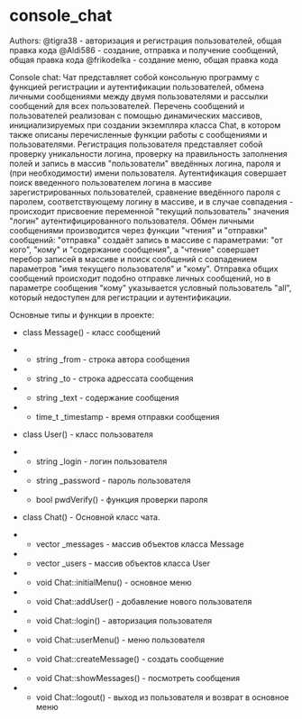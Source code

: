 # console_chat
Authors:
@tigra38 - авторизация и регистрация пользователей, общая правка кода
@Aldi586 - создание, отправка и получение сообщений, общая правка кода
@frikodelka - создание меню, общая правка кода

Console chat:
Чат представляет собой консольную программу с функцией регистрации и аутентификации пользователей, обмена личными сообщениями между двумя пользователями и рассылки сообщений для всех пользователей.
Перечень сообщений и пользователей реализован с помощью динамических массивов, инициализируемых при создании экземпляра класса Chat, в котором также описаны перечисленные функции работы с сообщениями и пользователями.
Регистрация пользователя представляет собой проверку уникальности логина, проверку на правильность заполнения полей и запись в массив "пользователи" введённых логина, пароля и (при необходимости) имени пользователя. Аутентификация совершает поиск введенного пользователем логина в массиве зарегистрированных пользователей, сравнение введённого пароля с паролем, соответствующему логину в массиве, и в случае совпадения - происходит присвоение переменной "текущий пользователь" значения "логин" аутентифицированного пользователя.
Обмен личными сообщениями производится через функции "чтения" и "отправки" сообщений: "отправка" создаёт запись в массиве с параметрами: "от кого", "кому" и "содержание сообщения", а "чтение" совершает перебор записей в массиве и поиск сообщений с совпадением параметров "имя текущего пользователя" и "кому". Отправка общих сообщений происходит подобно отправке личных сообщений, но в параметре сообщения "кому" указывается условный пользователь "all", который недоступен для регистрации и аутентификации.

Основные типы и функции в проекте:
+ class Message() - класс сообщений
+ + string _from - строка автора сообщения
+ + string _to - строка адрессата сообщения
+ + string _text - содержание сообщения
+ + time_t _timestamp - время отправки сообщения

+ class User() - класс пользователя
+ + string _login - логин пользователя
+ + string _password - пароль пользователя
+ + bool pwdVerify() - функция проверки пароля

+ class Chat() - Основной класс чата.
+ + vector<Message> _messages - массив объектов класса Message
+ + vector<User> _users - массив объектов класса User
+ + void Chat::initialMenu() - основное меню
+ + void Chat::addUser() - добавление нового пользователя
+ + void Chat::login() - авторизация пользователя
+ + void Chat::userMenu() - меню пользователя
+ + void Chat::createMessage() - создать сообщение
+ + void Chat::showMessages() - посмотреть сообщения
+ + void Chat::logout() - выход из пользователя и возврат в основное меню
